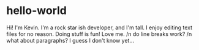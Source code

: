 # hello-world
Hi! I'm Kevin. I'm a rock star ish developer, and I'm tall.
I enjoy editing text files for no reason.
Doing stuff is fun!
Love me.
/n do line breaks work? /n what about paragraphs? I guess I don't know yet...
